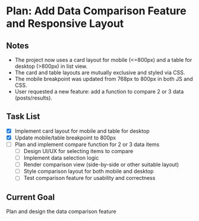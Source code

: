# Plan: Add Data Comparison Feature and Responsive Layout

## Notes
- The project now uses a card layout for mobile (<=800px) and a table for desktop (>800px) in list view.
- The card and table layouts are mutually exclusive and styled via CSS.
- The mobile breakpoint was updated from 768px to 800px in both JS and CSS.
- User requested a new feature: add a function to compare 2 or 3 data (posts/results).

## Task List
- [x] Implement card layout for mobile and table for desktop
- [x] Update mobile/table breakpoint to 800px
- [ ] Plan and implement compare function for 2 or 3 data items
  - [ ] Design UI/UX for selecting items to compare
  - [ ] Implement data selection logic
  - [ ] Render comparison view (side-by-side or other suitable layout)
  - [ ] Style comparison layout for both mobile and desktop
  - [ ] Test comparison feature for usability and correctness

## Current Goal
Plan and design the data comparison feature
